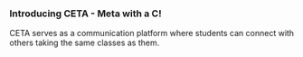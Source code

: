 ### Introducing CETA - Meta with a C! 

CETA serves as a communication platform where students can connect with others taking the same classes as them.
